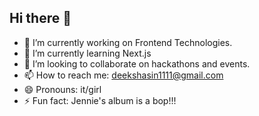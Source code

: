 ## Hi there 👋

<!--
**deekshaasingh/deekshaasingh** is a ✨ _special_ ✨ repository because its `README.md` (this file) appears on your GitHub profile.

Here are some ideas to get you started:
-->

- 🔭 I’m currently working on Frontend Technologies.
- 🌱 I’m currently learning Next.js
- 👯 I’m looking to collaborate on hackathons and events.
- 📫 How to reach me: deekshasin1111@gmail.com
- 😄 Pronouns: it/girl
- ⚡ Fun fact: Jennie's album is a bop!!!
